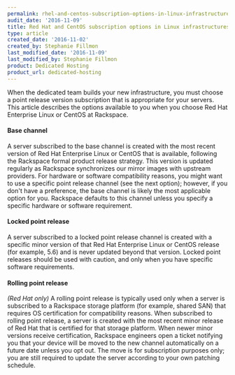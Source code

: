 ```yaml
---
permalink: rhel-and-centos-subscription-options-in-linux-infrastructures/
audit_date: '2016-11-09'
title: Red Hat and CentOS subscription options in Linux infrastructures
type: article
created_date: '2016-11-02'
created_by: Stephanie Fillmon
last_modified_date: '2016-11-09'
last_modified_by: Stephanie Fillmon
product: Dedicated Hosting
product_url: dedicated-hosting
---
```


When the dedicated team builds your new infrastructure, you must choose a point release version subscription that is appropriate for your servers. This article describes the options available to you when you choose Red Hat Enterprise Linux or CentOS at Rackspace.

#### Base channel

A server subscribed to the base channel is created with the most recent version of Red Hat Enterprise Linux or CentOS that is available, following the Rackspace formal product release strategy. This version is updated regularly as Rackspace synchronizes our mirror images with upstream providers. For hardware or software compatibility reasons, you might want to use a specific point release channel (see the next option); however, if you don't have a preference, the base channel is likely the most applicable option for you. Rackspace defaults to this channel unless you specify a specific hardware or software requirement.

#### Locked point release

A server subscribed to a locked point release channel is created with a specific minor version of that Red Hat Enterprise Linux or CentOS release (for example, 5.6) and is never updated beyond that version. Locked point releases should be used with caution, and only when you have specific software requirements.

#### Rolling point release

*(Red Hat only)* A rolling point release is typically used only when a server is subscribed to a Rackspace storage platform (for example, shared SAN) that requires OS certification for compatibility reasons. When subscribed to rolling point release, a server is created with the most recent minor release of Red Hat that is certified for that storage platform. When newer minor versions receive certification, Rackspace engineers open a ticket notifying you that your device will be moved to the new channel automatically on a future date unless you opt out. The move is for subscription purposes only; you are still required to update the server according to your own patching schedule.
